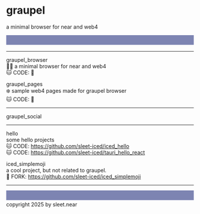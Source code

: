 # graupel
a minimal browser for near and web4


![](../src/sleet_banner_100px_7d84b2.svg)

---

graupel_browser
<br/>
🧜‍♂️ a minimal browser for near and web4
<br/>
🐱 CODE: 🚧

graupel_pages
<br/>
❄️ sample web4 pages made for graupel browser
<br/>
🐱 CODE: 🚧


---

graupel_social



---


hello
<br/>
some hello projects
<br/>
🐱 CODE: https://github.com/sleet-iced/iced_hello
<br/>
🐱 CODE: https://github.com/sleet-iced/tauri_hello_react



iced_simplemoji
<br/>
a cool project, but not related to graupel.
<br/>
🍴 FORK: https://github.com/sleet-iced/iced_simplemoji


---
![](../src/sleet_banner_100px_7d84b2.svg)
copyright 2025 by sleet.near